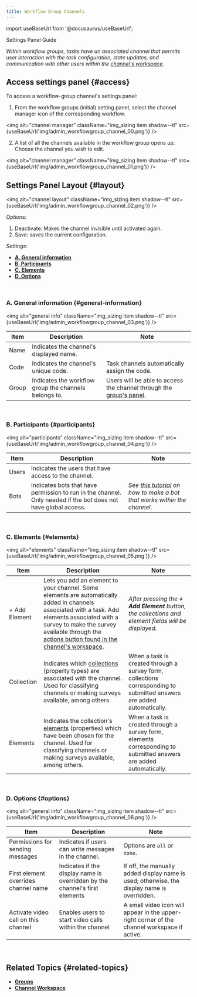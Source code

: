 ```yaml
---
title: Workflow Group Channels
---
```

import useBaseUrl from '@docusaurus/useBaseUrl'; 

<span className="hero__subtitle">Settings Panel Guide</span>

_Within workflow groups, tasks have an associated channel that permits user interaction with the task configuration, state updates, and communication with other users within the [channel's workspace](/docs/documentation/client/channels)._


## Access settings panel {#access}

To access a workflow-group channel's settings panel:

1. From the workflow groups (initial) setting panel, select the channel manager icon of the corresponding workflow.

<img alt="channel manager" className="img_sizing item shadow--tl" src={useBaseUrl('img/admin_workflowgroup_channel_00.png')} />
<br/>

2. A list of all the channels available in the workflow group opens up. Choose the channel you wish to edit.

<img alt="channel manager" className="img_sizing item shadow--tl" src={useBaseUrl('img/admin_workflowgroup_channel_01.png')} />
<br/>

<div className="alert alert--secondary">

## Settings Panel Layout {#layout}

<img alt="channel layout" className="img_sizing item shadow--tl" src={useBaseUrl('img/admin_workflowgroup_channel_02.png')} />
<br/>

_Options:_
1. Deactivate: Makes the channel invisible until activated again.
2. Save: saves the current configuration.

_Settings:_
- [**A. General information**](#general-information)
- [**B. Participants**](#participants)
- [**C. Elements**](#elements)
- [**D. Options**](#options)

</div>
<br/>

<div className="alert alert--secondary">

### A. General information {#general-information}

<img alt="general info" className="img_sizing item shadow--tl" src={useBaseUrl('img/admin_workflowgroup_channel_03.png')} />
<br/>

| Item | Description | Note |
|----|----|----|
| Name | Indicates the channel's displayed name. | |
| Code | Indicates the channel's unique code. | Task channels automatically assign the code. |
| Group | Indicates the workflow group the channels belongs to. | Users will be able to access the channel through the [group's panel](/docs/documentation/client/groups). |

</div>
<br/>

<div className="alert alert--secondary">

### B. Participants {#participants}

<img alt="participants" className="img_sizing item shadow--tl" src={useBaseUrl('img/admin_workflowgroup_channel_04.png')} />
<br/>

| Item | Description | Note |
|----|----|----|
| Users | Indicates the users that have access to the channel. | |
| Bots | Indicates bots that have permission to run in the channel. Only needed if the bot does not have global access. | _See [this tutorial](/docs/tutorials/intermediate/create_survey_bot) on how to make a bot that works within the channel._ |

</div>
<br/>

<div className="alert alert--secondary">

### C. Elements {#elements}

<img alt="elements" className="img_sizing item shadow--tl" src={useBaseUrl('img/admin_workflowgroup_channel_05.png')} />
<br/>

| Item | Description | Note |
|----|----|----|
| + Add Element | Lets you add an element to your channel. Some elements are automatically added in channels associated with a task. Add elements associated with a survey to make the survey available through the [actions button found in the channel's workspace](/docs/documentation/client/channels#task-menus-within-channel). | _After pressing the **+ Add Element** button, the collections and element fields will be displayed._ |
| Collection | Indicates which [collections](/docs/documentation/admin/database/admin_collections) (property types) are associated with the channel. Used for classifying channels or making surveys available, among others. | When a task is created through a survey form, collections corresponding to submitted answers are added automatically. |
| Elements | Indicates the collection's [elements](/docs/documentation/admin/database/admin_elements) (properties) which have been chosen for the channel. Used for classifying channels or making surveys available, among others. | When a task is created through a survey form, elements corresponding to submitted answers are added automatically.  |

</div>
<br/>

<div className="alert alert--secondary">

### D. Options {#options}

<img alt="general info" className="img_sizing item shadow--tl" src={useBaseUrl('img/admin_workflowgroup_channel_06.png')} />
<br/>

| Item | Description | Note |
|----|----|----|
| Permissions for sending messages | Indicates if users can write messages in the channel. | Options are `all` or `none`. |
| First element overrides channel name | Indicates if the display name is overridden by the channel's first elements | If off, the manually added display name is used; otherwise, the display name is overridden. |
| Activate video call on this channel | Enables users to start video calls within the channel | A small video icon will appear in the upper-right corner of the channel workspace if active. |

</div>
<br/>

## Related Topics {#related-topics}
- [**Groups**](/docs/documentation/admin/admin_group)
- [**Channel Workspace**](/docs/documentation/client/channels)